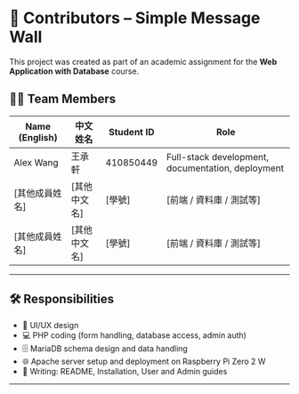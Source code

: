 # 👥 Contributors – Simple Message Wall

This project was created as part of an academic assignment for the **Web Application with Database** course.

## 🧑‍💻 Team Members

| Name (English) | 中文姓名       | Student ID     | Role                     |
|----------------|----------------|----------------|--------------------------|
| Alex Wang      | 王承軒         | 410850449       | Full-stack development, documentation, deployment |
| [其他成員姓名] | [其他中文名]   | [學號]          | [前端 / 資料庫 / 測試等] |
| [其他成員姓名] | [其他中文名]   | [學號]          | [前端 / 資料庫 / 測試等] |




---

## 🛠️ Responsibilities

- 🎨 UI/UX design
- 💻 PHP coding (form handling, database access, admin auth)
- 🗄️ MariaDB schema design and data handling
- 🌐 Apache server setup and deployment on Raspberry Pi Zero 2 W
- 📄 Writing: README, Installation, User and Admin guides

---

